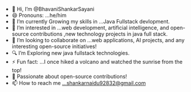- 👋 Hi, I’m @BhavaniShankarSayani
- 😄 Pronouns: ...he/him
- 🌱 I’m currently Growing my skills in ...Java Fullstack devlopment.
- 👀 I’m interested in ...web development, artificial intelligence, and open-source contributions ,new technology projects in java full stack.
- 💞️ I’m looking to collaborate on ...web applications, AI projects, and any interesting open-source initiatives!
- 🔍 I’m Exploring new java fullstack technologies. 
- ⚡ Fun fact: ...I once hiked a volcano and watched the sunrise from the top!
- 🌟 Passionate about open-source contributions!
- 📫 How to reach me ...shankarnaidu92832@gmail.com

<!---
BhavaniShankarSayani/BhavaniShankarSayani is a ✨ special ✨ repository because its `README.md` (this file) appears on your GitHub profile.
You can click the Preview link to take a look at your changes.
--->
